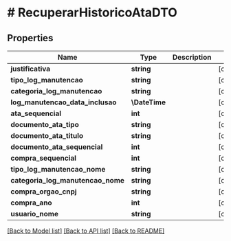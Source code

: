 # # RecuperarHistoricoAtaDTO

## Properties

Name | Type | Description | Notes
------------ | ------------- | ------------- | -------------
**justificativa** | **string** |  | [optional]
**tipo_log_manutencao** | **string** |  | [optional]
**categoria_log_manutencao** | **string** |  | [optional]
**log_manutencao_data_inclusao** | **\DateTime** |  | [optional]
**ata_sequencial** | **int** |  | [optional]
**documento_ata_tipo** | **string** |  | [optional]
**documento_ata_titulo** | **string** |  | [optional]
**documento_ata_sequencial** | **int** |  | [optional]
**compra_sequencial** | **int** |  | [optional]
**tipo_log_manutencao_nome** | **string** |  | [optional]
**categoria_log_manutencao_nome** | **string** |  | [optional]
**compra_orgao_cnpj** | **string** |  | [optional]
**compra_ano** | **int** |  | [optional]
**usuario_nome** | **string** |  | [optional]

[[Back to Model list]](../../README.md#models) [[Back to API list]](../../README.md#endpoints) [[Back to README]](../../README.md)
